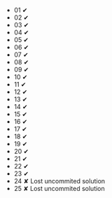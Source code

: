 - 01 ✔
- 02 ✔
- 03 ✔
- 04 ✔
- 05 ✔
- 06 ✔
- 07 ✔
- 08 ✔
- 09 ✔
- 10 ✔
- 11 ✔
- 12 ✔
- 13 ✔
- 14 ✔
- 15 ✔
- 16 ✔
- 17 ✔
- 18 ✔
- 19 ✔
- 20 ✔
- 21 ✔
- 22 ✔
- 23 ✔
- 24 ✘ Lost uncommited solution
- 25 ✘ Lost uncommited solution